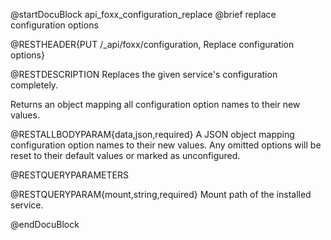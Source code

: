 @startDocuBlock api_foxx_configuration_replace
@brief replace configuration options

@RESTHEADER{PUT /_api/foxx/configuration, Replace configuration options}

@RESTDESCRIPTION
Replaces the given service's configuration completely.

Returns an object mapping all configuration option names to their new values.

@RESTALLBODYPARAM{data,json,required}
A JSON object mapping configuration option names to their new values.
Any omitted options will be reset to their default values or marked as unconfigured.

@RESTQUERYPARAMETERS

@RESTQUERYPARAM{mount,string,required}
Mount path of the installed service.

@endDocuBlock
